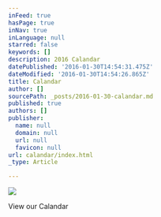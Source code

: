 ```yaml
---
inFeed: true
hasPage: true
inNav: true
inLanguage: null
starred: false
keywords: []
description: 2016 Calandar
datePublished: '2016-01-30T14:54:31.475Z'
dateModified: '2016-01-30T14:54:26.865Z'
title: Calandar
author: []
sourcePath: _posts/2016-01-30-calandar.md
published: true
authors: []
publisher:
  name: null
  domain: null
  url: null
  favicon: null
url: calandar/index.html
_type: Article

---
```

![](https://the-grid-user-content.s3-us-west-2.amazonaws.com/6d052af9-17c0-4c89-8c08-0157a9a6ead1.JPG)

View our Calandar